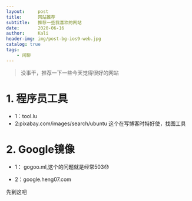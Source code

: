 ```yaml
---
layout:     post
title:      网站推荐
subtitle:   推荐一些我喜欢的网站
date:       2020-06-16
author:     Kali
header-img: img/post-bg-ios9-web.jpg
catalog: true
tags:
    - 闲聊
---
```


> 没事干，推荐一下一些今天觉得很好的网站

# 1. 程序员工具

* 1：tool.lu
* 2:pixabay.com/images/search/ubuntu 这个在写博客时特好使，找图工具

# 2. Google镜像

* 1： gogoo.ml,这个的问题就是经常503😓

* 2：google.heng07.com

先到这吧
